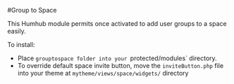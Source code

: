 #Group to Space

This Humhub module permits once activated to add user groups to a space easily.

To install:

- Place `grouptospace folder into your `protected/modules` directory.
- To override default space invite button, move the `inviteButton.php` file into your theme at `mytheme/views/space/widgets/` directory 